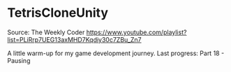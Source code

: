 # TetrisCloneUnity
Source: The Weekly Coder https://www.youtube.com/playlist?list=PLiRrp7UEG13axMHD7Kqdiy30c7ZBu_Zn7

A little warm-up for my game development journey. 
Last progress: Part 18 - Pausing



